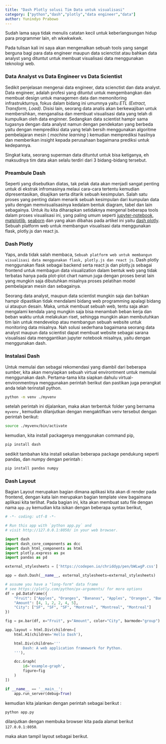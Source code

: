 ```yaml
---
title: "Dash Plotly solusi Tim Data untuk visualisasi"
category: ["python","dash","plotly","data engineer","data"]
author: Yunindyo Prabowo
---
```


Sudah lama saya tidak menulis catatan kecil untuk keberlangsungan hidup para programmer lain, eh wkwkwkwk.

Pada tulisan kali ini saya akan mengenalkan sebuah tools yang sangat berguna bagi para data engineer maupun data scienctist atau bahkan data analyst yang dituntut untuk membuat visualisasi data menggunakan teknologi web.

### Data Analyst vs Data Engineer vs Data Scientist
Sedikit penjelasan mengenai data engineer, data scienctist dan data analyst.
Data engineer, adalah profesi yang dituntut untuk mengembangkan dan membuat design untuk managemen data dan memonitoring infrastrukturnya, fokus dalam bidang ini umumnya yaitu _ETL (Extract, Transform, Load)_.
Disisi lain, seorang data analis akan berkewajiban untuk membersihkan, menganalisa dan membuat visualisasi data yang telah di kumpulkan oleh data enginner. Sedangkan data scientist hampir sama tugasnya dengan data analyst namun dengan pendekatan yang berbeda yaitu dengan memprediksi data yang telah bersih menggunakan algoritme pembelajaran mesin ( _machine learning_ ) kemudian memprediksi hasilnya dan memberikan insight kepada perusahaan bagaimana prediksi untuk kedepannya.

Singkat kata, seorang superman data dituntut untuk bisa ketiganya, eh maksudnya tim data akan selalu terdiri dari 3 bidang-bidang tersebut.

### Preambule Dash

Seperti yang disebutkan diatas, tak pelak data akan menjadi sangat penting untuk di ekstrak infromasinya melaui cara-cara tertentu kemudian dipresentasikan, disajikan serta ditarik sebuah kesimpulan. Salah satu proses yang penting dalam menarik sebuah kesimpulan dari kumpulan data yaitu dengan memvisualisasinya kedalam bentuk diagram, tabel dan lain sebagainya. Untuk itu kita diharapkan setidaknya mengenal beberapa tools dalam proses visualisasi ini, yang paling umum seperti [jupyter-notebook](https://jupyter.org/), [matplotlib](https://matplotlib.org/), [seaborn](https://seaborn.pydata.org/) dan yang akan dibahas pada artikel ini yaitu [dash plotly](https://plotly.com/dash/). Sebuah platform web untuk membangun visualisasi data menggunakan flask, plotly.js dan react js.

### Dash Plotly
Yaps, anda tidak salah membaca, ```Sebuah platform web untuk membangun visualisasi data menggunakan flask, plotly.js dan react js```.
Dash plotly menggunakan flask sebagai backend serta react js dan plotly.js sebagai frontend untuk membagun data visualization dalam bentuk web yang tidak terbatas hanya pada plot-plot chart namun juga dengan proses berat lain yang mungkin saja dibutuhkan misalnya proses pelatihan model pembelajaran mesin dan sebagainya.

Seorang data analyst, maupun data scientist mungkin saja dan bahkan hampir dipastikan tidak mendalami bidang web programming apalagi bidang ui ataupun desain. Maka, untuk membuat sebuah web, tentu saja akan mengalami kendala yang mungkin saja bisa menambah beban kerja dan beban waktu untuk melakukan riset, sehingga mungkin akan membutuhkan tim lain untuk mendevelop atau membangun sebuah website untuk monitoring data misalnya. Nah solusi sederhana bagaimana seorang data analyst maupun data scientist dapat membuat website sebagai sarana visualisasi data menggantikan jupyter notebook misalnya, yaitu dengan menggunakan dash.

### Instalasi Dash
Untuk memulai dan sebagai rekomendasi yang diambil dari beberapa sumber, kita akan menyiapkan sebuah virtual environtment untuk memulai menggunakan dash.
Pertama-tama kita siapkan dahulu virtual-environmentnya menggunakan perintah berikut dan pastikan juga perangkat anda telah terinstall python.


```bash
python -m venv ./myvenv
```
setelah perintah ini dijalankan, maka akan terbentuk folder yang bernama `myvenv` , kemudian dilanjutkan dengan mengaktifkan venv tersebut dengan perintah berikut:

```bash
source ./myvenv/bin/activate
```

kemudian, kita install packagenya menggunakan command pip,

```bash
pip install dash
```

sedikit tambahan kita install sekalian beberapa package pendukung seperti pandas, dan numpy dengan perintah :

```bash
pip install pandas numpy
```

### Dash Layout
Bagian Layout merupakan bagian dimana aplikasi kita akan di render pada frontend, dengan kata lain merupakan bagian template view bagaimana aplikasi kita terlihat.
Pada bagian ini, kita akan membuat satu file dengan nama `app.py` kemudian kita isikan dengan beberapa syntax berikut,

```python
# -*- coding: utf-8 -*-

# Run this app with `python app.py` and
# visit http://127.0.0.1:8050/ in your web browser.

import dash
import dash_core_components as dcc
import dash_html_components as html
import plotly.express as px
import pandas as pd

external_stylesheets = ['https://codepen.io/chriddyp/pen/bWLwgP.css']

app = dash.Dash(__name__, external_stylesheets=external_stylesheets)

# assume you have a "long-form" data frame
# see https://plotly.com/python/px-arguments/ for more options
df = pd.DataFrame({
    "Fruit": ["Apples", "Oranges", "Bananas", "Apples", "Oranges", "Bananas"],
    "Amount": [4, 1, 2, 2, 4, 5],
    "City": ["SF", "SF", "SF", "Montreal", "Montreal", "Montreal"]
})

fig = px.bar(df, x="Fruit", y="Amount", color="City", barmode="group")

app.layout = html.Div(children=[
    html.H1(children='Hello Dash'),

    html.Div(children='''
        Dash: A web application framework for Python.
    '''),

    dcc.Graph(
        id='example-graph',
        figure=fig
    )
])

if __name__ == '__main__':
    app.run_server(debug=True)
```

kemudian kita jalankan dengan perintah sebagai berikut :

```bash
python app.py
```

dilanjutkan dengan membuka browser kita pada alamat berikut `127.0.0.1:8050`.

maka akan tampil layout sebagai berikut.
<!-- <img src="./dash.png" width="500" height="300" class="lazyload" > -->
<re-img src="dash.png" width=100% height=auto></re-img>
<!-- ![unsplash.com](./dash.png) -->